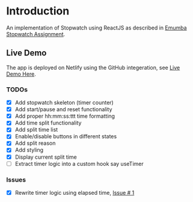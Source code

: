 # Introduction

An implementation of Stopwatch using ReactJS as described in [Emumba Stopwatch Assignment](https://github.com/emumba-com/handbooks/blob/master/Frontend/Assignments/stopwatch/README.md).

## Live Demo

The app is deployed on Netlify using the GitHub integeration, see [Live Demo Here](https://stopwatch-by-zahoor.netlify.app/).

### TODOs

- [x] Add stopwatch skeleton (timer counter)
- [x] Add start/pause and reset functionality
- [x] Add proper hh:mm:ss:ttt time formatting
- [x] Add time split functionality
- [x] Add split time list
- [x] Enable/disable buttons in different states
- [x] Add split reason
- [x] Add styling
- [x] Display current split time
- [ ] Extract timer logic into a custom hook say useTimer

### Issues

- [x] Rewrite timer logic using elapsed time, [Issue # 1](../../issues/1)
